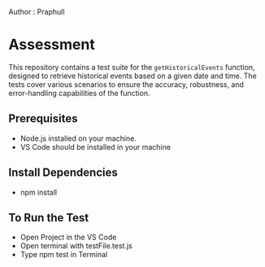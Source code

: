 Author : Praphull
# Assessment
This repository contains a test suite for the `getHistoricalEvents` function, designed to retrieve historical events based on a given date and time. The tests cover various scenarios to ensure the accuracy, robustness, and error-handling capabilities of the function.

## Prerequisites

- Node.js installed on your machine.
- VS Code should be installed in your machine
  
## Install Dependencies
- npm install

## To Run the Test

- Open Project in the VS Code
- Open terminal with testFile.test.js
- Type npm test in Terminal

